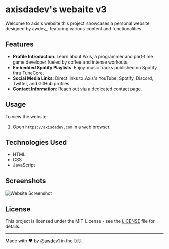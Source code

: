 # axisdadev's webaite v3

Welcome to axis's website this project showcases a personal website designed by awdev_, featuring various content and functionalities.

## Features

- **Profile Introduction**: Learn about Axis, a programmer and part-time game developer fueled by coffee and intense workouts.
- **Embedded Spotify Playlists**: Enjoy music tracks published on Spotify thru TuneCore.
- **Social Media Links**: Direct links to Axis's YouTube, Spotify, Discord, Twitter, and GitHub profiles.
- **Contact Information**: Reach out via a dedicated contact page.

## Usage

To view the website:
1. Open `https://axisdadev.com` in a web browser.

## Technologies Used

- HTML
- CSS
- JavaScript

## Screenshots

![Website Screenshot](https://github.com/awdev1/axisdadev/assets/165525907/fabf6ffc-f742-4c51-bbfc-e8131bdf9d7d)



## License

This project is licensed under the MIT License - see the [LICENSE](LICENSE) file for details.

---

Made with ❤️ by [@awdev1](https://github.com/awdev1) in the 🇺🇸.
